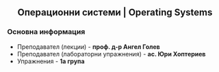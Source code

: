 <h2 align="center">Операционни системи | 	Operating Systems</h2>

### Основна информация
* Преподавател (лекции) - **проф. д-р Ангел Голев**
* Преподавател (лабораторни упражнения) - **ас. Юри Хоптериев**
* Упражнения - **1a група**
